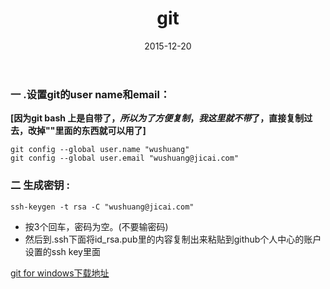 ﻿---
layout : post
title : "git"
category : 编程
duoshuo: true
date : 2015-12-20
tags : git
---



### 一 .设置git的user name和email：
**[因为git bash 上是自带了$，所以为了方便复制，我这里就不带$了，直接复制过去，改掉""里面的东西就可以用了]**

```
git config --global user.name "wushuang"
git config --global user.email "wushuang@jicai.com"
```
		
### 二 生成密钥 :

```
ssh-keygen -t rsa -C "wushuang@jicai.com"
```
	
-  按3个回车，密码为空。(不要输密码)
-  然后到.ssh下面将id_rsa.pub里的内容复制出来粘贴到github个人中心的账户设置的ssh key里面		
 
[git for windows下载地址](http://git-scm.com/download)

<!-- more -->
